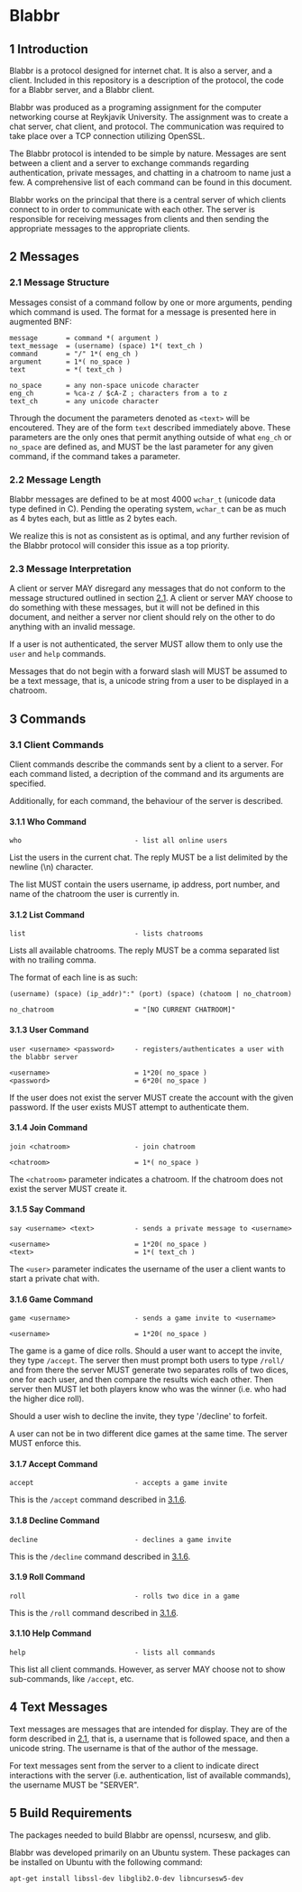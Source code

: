 # Blabbr

## 1 Introduction

Blabbr is a protocol designed for internet chat. It is also a server, and a client. Included in this repository is a description of the protocol, the code for a Blabbr server, and a Blabbr client.

Blabbr was produced as a programing assignment for the computer networking course at Reykjavik University. The assignment was to create a chat server, chat client, and protocol. The communication was required to take place over a TCP connection utilizing OpenSSL.

The Blabbr protocol is intended to be simple by nature. Messages are sent between a client and a server to exchange commands regarding authentication, private messages, and chatting in a chatroom to name just a few. A comprehensive list of each command can be found in this document.

Blabbr works on the principal that there is a central server of which clients connect to in order to communicate with each other. The server is responsible for receiving messages from clients and then sending the appropriate messages to the appropriate clients.

## 2 Messages

### 2.1 Message Structure

Messages consist of a command follow by one or more arguments, pending which command is used. The format for a message is presented here in augmented BNF:

    message       = command *( argument )
    text_message  = (username) (space) 1*( text_ch )
    command       = "/" 1*( eng_ch )
    argument      = 1*( no_space )
    text          = *( text_ch )
    
    no_space      = any non-space unicode character
    eng_ch        = %ca-z / $cA-Z ; characters from a to z
    text_ch       = any unicode character


Through the document the parameters denoted as `<text>` will be encoutered. They are of the form `text` described immediately above. These parameters are the only ones that permit anything outside of what `eng_ch` or `no_space` are defined as, and MUST be the last parameter for any given command, if the command takes a parameter.

### 2.2 Message Length

Blabbr messages are defined to be at most 4000 `wchar_t` (unicode data type defined in C). Pending the operating system, `wchar_t` can be as much as 4 bytes each, but as little as 2 bytes each.

We realize this is not as consistent as is optimal, and any further revision of the Blabbr protocol will consider this issue as a top priority.


### 2.3 Message Interpretation

A client or server MAY disregard any messages that do not conform to the message structured outlined in section [2.1](#21-message-structure). A client or server MAY choose to do something with these messages, but it will not be defined in this document, and neither a server nor client should rely on the other to do anything with an invalid message.

If a user is not authenticated, the server MUST allow them to only use the `user` and `help` commands.

Messages that do not begin with a forward slash will MUST be assumed to be a text message, that is, a unicode string from a user to be displayed in a chatroom.

## 3 Commands

### 3.1 Client Commands

Client commands describe the commands sent by a client to a server. For each command listed, a decription of the command and its arguments are specified. 

Additionally, for each command, the behaviour of the server is described. 

#### 3.1.1 Who Command

    who		                       - list all online users

List the users in the current chat. The reply MUST be a list delimited by the newline (\n) character.

The list MUST contain the users username, ip address, port number, and name of the chatroom the user is currently in.

#### 3.1.2 List Command

    list                           - lists chatrooms

Lists all available chatrooms. The reply MUST be a comma separated list with no trailing comma.
 
The format of each line is as such:

    (username) (space) (ip_addr)":" (port) (space) (chatoom | no_chatroom)
    
    no_chatroom                    = "[NO CURRENT CHATROOM]"

#### 3.1.3 User Command

    user <username> <password>     - registers/authenticates a user with the blabbr server
    
    <username>                     = 1*20( no_space )
    <password>                     = 6*20( no_space )

If the user does not exist the server MUST create the account with the given password. If the user exists MUST attempt to authenticate them.

#### 3.1.4 Join Command

    join <chatroom>                - join chatroom
    
    <chatroom>                     = 1*( no_space )

The `<chatroom>` parameter indicates a chatroom. If the chatroom does not exist the server MUST create it.

#### 3.1.5 Say Command

    say <username> <text>          - sends a private message to <username>
    
    <username>                     = 1*20( no_space )
    <text>                         = 1*( text_ch )

The `<user>` parameter indicates the username of the user a client wants to start a private chat with.

#### 3.1.6 Game Command

    game <username>                - sends a game invite to <username>
    
    <username>                     = 1*20( no_space )


The game is a game of dice rolls. Should a user want to accept the invite, they type `/accept`. The server then must prompt both users to type `/roll/` and from there the server MUST generate two separates rolls of two dices, one for each user, and then compare the results wich each other. Then server then MUST let both players know who was the winner (i.e. who had the higher dice roll).

Should a user wish to decline the invite, they type '/decline' to forfeit.

A user can not be in two different dice games at the same time. The server MUST enforce this.

#### 3.1.7 Accept Command

    accept                         - accepts a game invite

This is the `/accept` command described in [3.1.6](#316-game-command).

#### 3.1.8 Decline Command

    decline                        - declines a game invite

This is the `/decline` command described in [3.1.6](#316-game-command).

#### 3.1.9 Roll Command

    roll                           - rolls two dice in a game

This is the `/roll` command described in [3.1.6](#316-game-command).

#### 3.1.10 Help Command

    help                           - lists all commands

This list all client commands. However, as server MAY choose not to show sub-commands, like `/accept`, etc.

## 4 Text Messages

Text messages are messages that are intended for display. They are of the form described in [2.1](#21-message-structure), that is, a username that is followed space, and then a unicode string. The username is that of the author of the message.

For text messages sent from the server to a client to indicate direct interactions with the server (i.e. authentication, list of available commands), the username MUST be "SERVER".

## 5 Build Requirements

The packages needed to build Blabbr are openssl, ncursesw, and glib.

Blabbr was developed primarily on an Ubuntu system. These packages can be installed on Ubuntu with the following command:

    apt-get install libssl-dev libglib2.0-dev libncursesw5-dev
